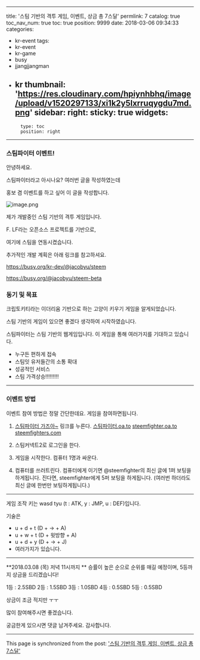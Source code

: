 
---
title: '스팀 기반의 격투 게임, 이벤트, 상금 총 7스달'
permlink: 7
catalog: true
toc_nav_num: true
toc: true
position: 9999
date: 2018-03-06 09:34:33
categories:
- kr-event
tags:
- kr-event
- kr-game
- busy
- jjangjjangman
- kr
thumbnail: 'https://res.cloudinary.com/hpiynhbhq/image/upload/v1520297133/xi1k2y5lxrruqygdu7md.png'
sidebar:
    right:
        sticky: true
widgets:
    -
        type: toc
        position: right
---


### 스팀파이터 이벤트!

안녕하세요.

스팀파이터라고 아시나요? 여러번 글을 작성하였는데

홍보 겸 이벤트를 하고 싶어 이 글을 작성합니다.

![image.png](https://res.cloudinary.com/hpiynhbhq/image/upload/v1520297133/xi1k2y5lxrruqygdu7md.png)

제가 개발중인 스팀 기반의 격투 게임입니다.

F. LF라는 오픈소스 프로젝트를 기반으로,

여기에 스팀을 연동시켰습니다.

추가적인 개발 계획은 아래 링크를 참고하셔요.

https://busy.org/kr-dev/@jacobyu/steem

https://busy.org/@jacobyu/steem-beta


### 동기 및 목표

크립토키티라는 이더리움 기반으로 하는 
고양이 키우기 게임을 알게되었습니다.

스팀 기반의 게임이 있으면 좋겠다 생각하여 시작하였습니다.

스팀파이터는 스팀 기반의 웹게임입니다.
이 게임을 통해 여러가지를 기대하고 있습니다.
* 누구든 편하게 접속
* 스팀잇 유저들간의 소통 확대
* 성공적인 서비스
* 스팀 가격상승!!!!!!!!!

----

### 이벤트 방법
이벤트 참여 방법은 정말 간단한데요.
게임을 참여하면됩니다.

1. [스팀파이터 가즈아~](http://스팀파이터.oa.to) 링크를 누른다.
[스팀파이터.oa.to](http://스팀파이터.oa.to)
[steemfighter.oa.to](http://steemfighter.oa.to)
[steemfighters.com](http://steemfighters.com)

2. 스팀커넥트2로 로그인을 한다.

3. 게임을 시작한다.
컴퓨터 1명과 싸운다.

4. 컴퓨터를 쓰러트린다.
컴퓨터에게 이기면 @steemfighter의 최신 글에 1퍼 보팅을 하게됩니다.
진다면, steemfighter에게 5퍼 보팅을 하게됩니다.
(여러번 하더라도 최신 글에 한번만 보팅하게됩니다.)

---

게임 조작 키는
wasd tyu (t : ATK, y : JMP, u : DEF)입니다.

기술은
* u + d + t (D + -> + A)
* u + w + t (D + 윗방향 + A)
* u + d + y (D + -> + J)
* 여러가지가 있습니다.
----

**2018.03.08 (목) 저녁 11시까지 **
승률이 높은 순으로 순위를 매길 예정이며,
5등까지 상금을 드리겠습니다!

1등 : 2.5SBD
2등 : 1.5SBD
3등 : 1.0SBD
4등 : 0.5SBD
5등 : 0.5SBD

상금이 조금 적지만 ㅜㅜ 

많이 참여해주시면 좋겠습니다.

궁금한게 있으시면 댓글 남겨주세요.
감사합니다.

- - -

This page is synchronized from the post: ['스팀 기반의 격투 게임, 이벤트, 상금 총 7스달'](https://steemit.com/@jacobyu/7)
